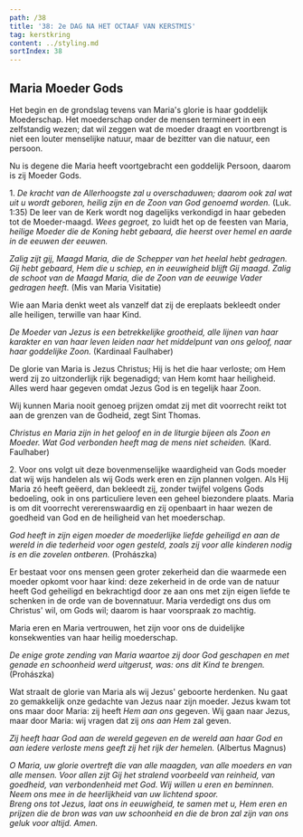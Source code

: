 ```yaml
---
path: /38
title: '38: 2e DAG NA HET OCTAAF VAN KERSTMIS'
tag: kerstkring
content: ../styling.md
sortIndex: 38
---
```


## Maria Moeder Gods

Het begin en de grondslag tevens van Maria's glorie is haar goddelijk Moederschap. Het moederschap onder de mensen termineert in een zelfstandig wezen; dat wil zeggen wat de moeder draagt en voortbrengt is niet een louter menselijke natuur, maar de bezitter van die natuur, een persoon.

Nu is degene die Maria heeft voortgebracht een goddelijk Persoon, daarom is zij Moeder Gods.

1\. _De kracht van de Allerhoogste zal u overschaduwen; daarom ook zal wat uit u wordt geboren, heilig zijn en de Zoon van God genoemd worden._ (Luk. 1:35) De leer van de Kerk wordt nog dagelijks verkondigd in haar gebeden tot de Moeder-maagd. _Wees gegroet,_ zo luidt het op de feesten van Maria, _heilige Moeder die de Koning hebt gebaard, die heerst over hemel en aarde in de eeuwen der eeuwen._

_Zalig zijt gij, Maagd Maria, die de Schepper van het heelal hebt gedragen. Gij hebt gebaard, Hem die u schiep, en in eeuwigheid blijft Gij maagd._ _Zalig de schoot van de Maagd Maria, die de Zoon van de eeuwige Vader gedragen heeft._ (Mis van Maria Visitatie)

Wie aan Maria denkt weet als vanzelf dat zij de ereplaats bekleedt onder alle heiligen, terwille van haar Kind.

_De Moeder van Jezus is een betrekkelijke grootheid, alle lijnen van haar karakter en van haar leven leiden naar het middelpunt van ons geloof, naar haar goddelijke Zoon._ (Kardinaal Faulhaber)

De glorie van Maria is Jezus Christus; Hij is het die haar verloste; om Hem werd zij zo uitzonderlijk rijk begenadigd; van Hem komt haar heiligheid. Alles werd haar gegeven omdat Jezus God is en tegelijk haar Zoon.

Wij kunnen Maria nooit genoeg prijzen omdat zij met dit voorrecht reikt tot aan de grenzen van de Godheid, zegt Sint Thomas.

_Christus en Maria zijn in het geloof en in de liturgie bijeen als Zoon en Moeder. Wat God verbonden heeft mag de mens niet scheiden._ (Kard. Faulhaber)

2\. Voor ons volgt uit deze bovenmenselijke waardigheid van Gods moeder dat wij wijs handelen als wij Gods werk eren en zijn plannen volgen. Als Hij Maria zó heeft geëerd, dan bekleedt zij, zonder twijfel volgens Gods bedoeling, ook in ons particuliere leven een geheel biezondere plaats. Maria is om dit voorrecht vererenswaardig en zij openbaart in haar wezen de goedheid van God en de heiligheid van het moederschap.

_God heeft in zijn eigen moeder de moederlijke liefde geheiligd en aan de wereld in die tederheid voor ogen gesteld, zoals zij voor alle kinderen nodig is en die zovelen ontberen._ (Prohászka)

Er bestaat voor ons mensen geen groter zekerheid dan die waarmede een moeder opkomt voor haar kind: deze zekerheid in de orde van de natuur heeft God geheiligd en bekrachtigd door ze aan ons met zijn eigen liefde te schenken in de orde van de bovennatuur. Maria verdedigt ons dus om Christus' wil, om Gods wil; daarom is haar voorspraak zo machtig.

Maria eren en Maria vertrouwen, het zijn voor ons de duidelijke konsekwenties van haar heilig moederschap.

_De enige grote zending van Maria waartoe zij door God geschapen en met genade en schoonheid werd uitgerust, was: ons dit Kind te brengen._
(Prohászka)

Wat straalt de glorie van Maria als wij Jezus' geboorte herdenken. Nu gaat zo gemakkelijk onze gedachte van Jezus naar zijn moeder. Jezus kwam tot ons maar door Maria: zij heeft _Hem aan ons_ gegeven. Wij gaan naar Jezus, maar door Maria: wij vragen dat zij _ons aan Hem_ zal geven.

_Zij heeft haar God aan de wereld gegeven en de wereld aan haar God en aan iedere verloste mens geeft zij het rijk der hemelen._ (Albertus Magnus)

_O Maria, uw glorie overtreft die van alle maagden, van alle moeders en van alle mensen. Voor allen zijt Gij het stralend voorbeeld van reinheid, van goedheid, van verbondenheid met God. Wij willen u eren en beminnen. Neem ons mee in de heerlijkheid van uw lichtend spoor._  
_Breng ons tot Jezus, laat ons in eeuwigheid, te samen met u, Hem eren en prijzen die de bron was van uw schoonheid en die de bron zal zijn van ons geluk voor altijd. Amen._
